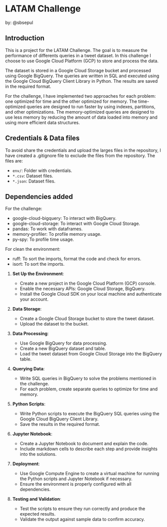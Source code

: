 # LATAM Challenge

by: @sbsepul

## Introduction

This is a project for the LATAM Challenge. The goal is to measure the performance of differents queries in a tweet dataset. In this challenge I choose to use Google Cloud Platform (GCP) to store and process the data.  

The dataset is stored in a Google Cloud Storage bucket and processed using Google BigQuery. The queries are written in SQL and executed using the Google Cloud BigQuery Client Library in Python. The results are saved in the required format.

For the challenge, I have implemented two approaches for each problem: one optimized for time and the other optimized for memory. The time-optimized queries are designed to run faster by using indexes, partitions, and other optimizations. The memory-optimized queries are designed to use less memory by reducing the amount of data loaded into memory and using more efficient data structures.

## Credentials & Data files

To avoid share the credentials and upload the larges files in the repository, I have created a .gitignore file to exclude the files from the repository. The files are:

- `env/`: Folder with credentials.
- `*.csv`: Dataset files.
- `*.json`: Dataset files.

## Dependencies added

For the challenge:

- google-cloud-bigquery: To interact with BigQuery.
- google-cloud-storage: To interact with Google Cloud Storage.
- pandas: To work with dataframes.
- memory-profiler: To profile memory usage.
- py-spy: To profile time usage.

For clean the environment:
- ruff: To sort the imports, format the code and check for errors.
- isort: To sort the imports.

1. **Set Up the Environment**: 
    - Create a new project in the Google Cloud Platform (GCP) console.
    - Enable the necessary APIs: Google Cloud Storage, BigQuery.
    - Install the Google Cloud SDK on your local machine and authenticate your account.
    
2. **Data Storage**:
    - Create a Google Cloud Storage bucket to store the tweet dataset.
    - Upload the dataset to the bucket.

3. **Data Processing**:
    - Use Google BigQuery for data processing.
    - Create a new BigQuery dataset and table.
    - Load the tweet dataset from Google Cloud Storage into the BigQuery table.

4. **Querying Data**:
    - Write SQL queries in BigQuery to solve the problems mentioned in the challenge.
    - For each problem, create separate queries to optimize for time and memory.

5. **Python Scripts**:
    - Write Python scripts to execute the BigQuery SQL queries using the Google Cloud BigQuery Client Library.
    - Save the results in the required format.

6. **Jupyter Notebook**:
    - Create a Jupyter Notebook to document and explain the code.
    - Include markdown cells to describe each step and provide insights into the solutions.

7. **Deployment**:
    - Use Google Compute Engine to create a virtual machine for running the Python scripts and Jupyter Notebook if necessary.
    - Ensure the environment is properly configured with all dependencies.

8. **Testing and Validation**:
    - Test the scripts to ensure they run correctly and produce the expected results.
    - Validate the output against sample data to confirm accuracy.